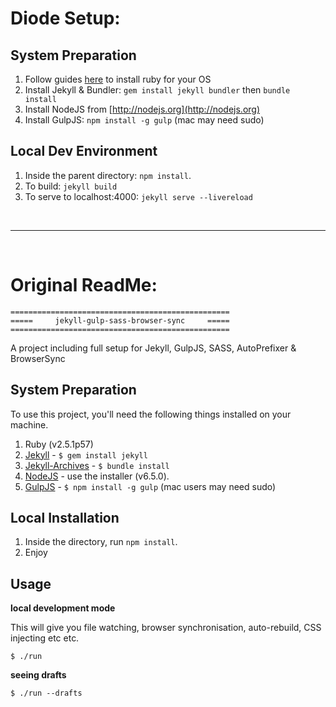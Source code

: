 
# Diode Setup:
## System Preparation
1. Follow guides [here](http://jekyllrb.com/docs/installation/) to install ruby for your OS
2. Install Jekyll & Bundler: `gem install jekyll bundler`
   then `bundle install`
4. Install NodeJS from [http://nodejs.org](http://nodejs.org)
5. Install GulpJS: `npm install -g gulp` (mac may need sudo)


## Local Dev Environment

1. Inside the parent directory: `npm install`.
2. To build: `jekyll build`
3. To serve to localhost:4000: `jekyll serve --livereload`

<br>
<hr>
<br>

# Original ReadMe:

```
=================================================
=====     jekyll-gulp-sass-browser-sync     =====
=================================================
```
A project including full setup for Jekyll, GulpJS, SASS, AutoPrefixer &amp; BrowserSync

## System Preparation

To use this project, you'll need the following things installed on your machine.

1. Ruby (v2.5.1p57)
2. [Jekyll](http://jekyllrb.com/) - `$ gem install jekyll`
3. [Jekyll-Archives](http://jekyllrb.com) - `$ bundle install`
4. [NodeJS](http://nodejs.org) - use the installer (v6.5.0).
5. [GulpJS](https://github.com/gulpjs/gulp) - `$ npm install -g gulp` (mac users may need sudo)

## Local Installation

1. Inside the directory, run `npm install`.
2. Enjoy

## Usage

**local development mode**

This will give you file watching, browser synchronisation, auto-rebuild, CSS injecting etc etc.

```shell
$ ./run
```

**seeing drafts**

```shell
$ ./run --drafts
```

